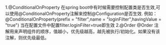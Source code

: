 1.@ConditionalOnProperty
在spring boot中有时候需要控制配置类是否生效,可以使用@ConditionalOnProperty注解来控制@Configuration是否生效.
例如：@ConditionalOnProperty(prefix = "filter",name = "loginFilter",havingValue = "true")
当在配置文件中配置filter.loginFilter=true即生效
2.@Order
@Order 注解用来声明组件的顺序，值越小，优先级越高，越先被执行/初始化。如果没有该注解，则优先级最低。